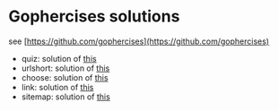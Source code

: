 # Gophercises solutions
see [https://github.com/gophercises](https://github.com/gophercises)

- quiz: solution of [this](https://github.com/gophercises/quiz)
- urlshort: solution of [this](https://github.com/gophercises/urlshort)
- choose: solution of [this](https://github.com/gophercises/cyoa)
- link: solution of [this](https://github.com/gophercises/link)
- sitemap: solution of [this](https://github.com/gophercises/sitemap)